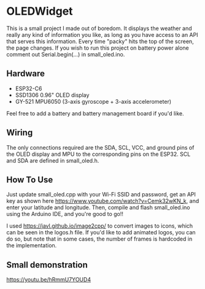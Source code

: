 # OLEDWidget
This is a small project I made out of boredom. It displays the weather and really any kind of information you like, as long as you have access to an API that serves this information. Every time "packy" hits the top of the screen, the page changes. If you wish to run this project on battery power alone comment out Serial.begin(...) in small_oled.ino.
## Hardware
- ESP32-C6
- SSD1306 0.96" OLED display
- GY-521 MPU6050 (3-axis gyroscope + 3-axis accelerometer)
  
Feel free to add a battery and battery management board if you'd like.
## Wiring
The only connections required are the SDA, SCL, VCC, and ground pins of the OLED display and MPU to the corresponding pins on the ESP32. SCL and SDA are defined in small_oled.h.
## How To Use
Just update small_oled.cpp with your Wi-Fi SSID and password, get an API key as shown here https://www.youtube.com/watch?v=Cemk32wKN_k, and enter your latitude and longitude. Then, compile and flash small_oled.ino using the Arduino IDE, and you're good to go!!


I used https://javl.github.io/image2cpp/ to convert images to icons, which can be seen in the logos.h file. If you'd like to add animated logos, you can do so, but note that in some cases, the number of frames is hardcoded in the implementation.

## Small demonstration
https://youtu.be/hRmmU7YOUD4
